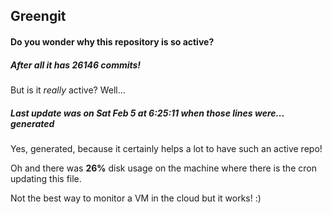 ## Greengit

#### Do you wonder why this repository is so active?

##### After all it has 26146 commits!

But is it *really* active? Well...

##### Last update was on Sat Feb 5 at 6:25:11 when those lines were... generated

Yes, generated, because it certainly helps a lot to have such an active repo!

Oh and there was **26%** disk usage on the machine
where there is the cron updating this file.

Not the best way to monitor a VM in the cloud but it works! :)
